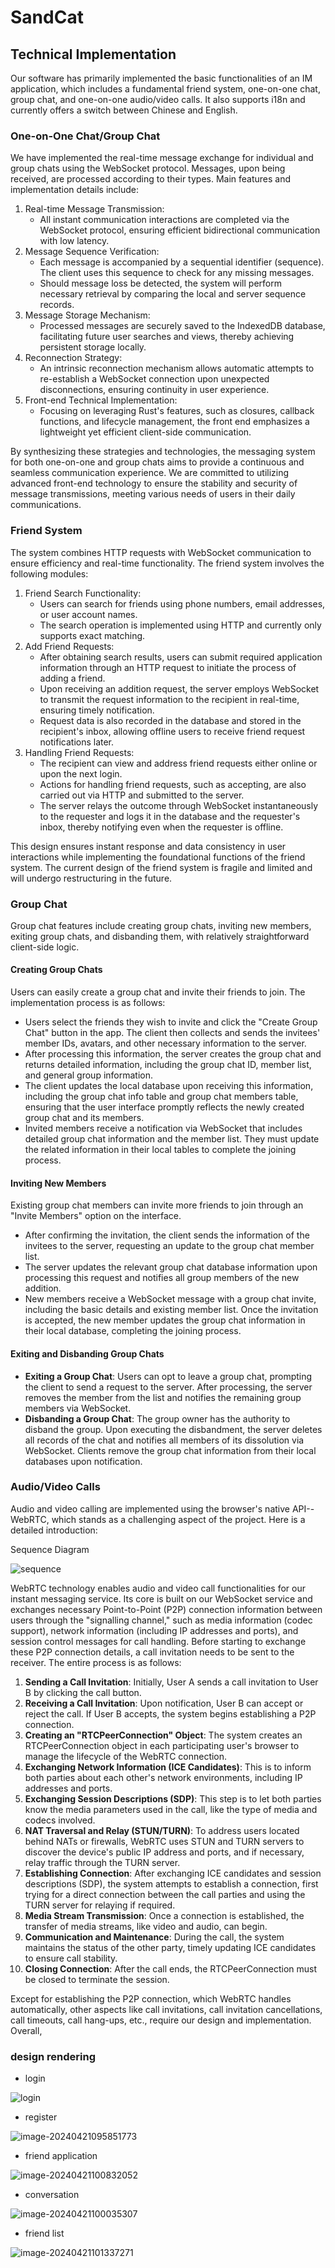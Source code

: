 # SandCat

## Technical Implementation

Our software has primarily implemented the basic functionalities of an IM application, which includes a fundamental friend system, one-on-one chat, group chat, and one-on-one audio/video calls. It also supports i18n and currently offers a switch between Chinese and English.

### One-on-One Chat/Group Chat

We have implemented the real-time message exchange for individual and group chats using the WebSocket protocol. Messages, upon being received, are processed according to their types. Main features and implementation details include:

1. Real-time Message Transmission:
   - All instant communication interactions are completed via the WebSocket protocol, ensuring efficient bidirectional communication with low latency.
2. Message Sequence Verification:
   - Each message is accompanied by a sequential identifier (sequence). The client uses this sequence to check for any missing messages.
   - Should message loss be detected, the system will perform necessary retrieval by comparing the local and server sequence records.
3. Message Storage Mechanism:
   - Processed messages are securely saved to the IndexedDB database, facilitating future user searches and views, thereby achieving persistent storage locally.
4. Reconnection Strategy:
   - An intrinsic reconnection mechanism allows automatic attempts to re-establish a WebSocket connection upon unexpected disconnections, ensuring continuity in user experience.
5. Front-end Technical Implementation:
   - Focusing on leveraging Rust's features, such as closures, callback functions, and lifecycle management, the front end emphasizes a lightweight yet efficient client-side communication.

By synthesizing these strategies and technologies, the messaging system for both one-on-one and group chats aims to provide a continuous and seamless communication experience. We are committed to utilizing advanced front-end technology to ensure the stability and security of message transmissions, meeting various needs of users in their daily communications.

### Friend System

 The system combines HTTP requests with WebSocket communication to ensure efficiency and real-time functionality. The friend system involves the following modules:

1. Friend Search Functionality:
   - Users can search for friends using phone numbers, email addresses, or user account names.
   - The search operation is implemented using HTTP and currently only supports exact matching.
2. Add Friend Requests:
   - After obtaining search results, users can submit required application information through an HTTP request to initiate the process of adding a friend.
   - Upon receiving an addition request, the server employs WebSocket to transmit the request information to the recipient in real-time, ensuring timely notification.
   - Request data is also recorded in the database and stored in the recipient's inbox, allowing offline users to receive friend request notifications later.
3. Handling Friend Requests:
   - The recipient can view and address friend requests either online or upon the next login.
   - Actions for handling friend requests, such as accepting, are also carried out via HTTP and submitted to the server.
   - The server relays the outcome through WebSocket instantaneously to the requester and logs it in the database and the requester's inbox, thereby notifying even when the requester is offline.

This design ensures instant response and data consistency in user interactions while implementing the foundational functions of the friend system. The current design of the friend system is fragile and limited and will undergo restructuring in the future.

### Group Chat

Group chat features include creating group chats, inviting new members, exiting group chats, and disbanding them, with relatively straightforward client-side logic.

#### Creating Group Chats

Users can easily create a group chat and invite their friends to join. The implementation process is as follows:

- Users select the friends they wish to invite and click the "Create Group Chat" button in the app. The client then collects and sends the invitees' member IDs, avatars, and other necessary information to the server.
- After processing this information, the server creates the group chat and returns detailed information, including the group chat ID, member list, and general group information.
- The client updates the local database upon receiving this information, including the group chat info table and group chat members table, ensuring that the user interface promptly reflects the newly created group chat and its members.
- Invited members receive a notification via WebSocket that includes detailed group chat information and the member list. They must update the related information in their local tables to complete the joining process.

#### Inviting New Members

Existing group chat members can invite more friends to join through an "Invite Members" option on the interface.

- After confirming the invitation, the client sends the information of the invitees to the server, requesting an update to the group chat member list.
- The server updates the relevant group chat database information upon processing this request and notifies all group members of the new addition.
- New members receive a WebSocket message with a group chat invite, including the basic details and existing member list. Once the invitation is accepted, the new member updates the group chat information in their local database, completing the joining process.

#### Exiting and Disbanding Group Chats

- **Exiting a Group Chat**: Users can opt to leave a group chat, prompting the client to send a request to the server. After processing, the server removes the member from the list and notifies the remaining group members via WebSocket.
- **Disbanding a Group Chat**: The group owner has the authority to disband the group. Upon executing the disbandment, the server deletes all records of the chat and notifies all members of its dissolution via WebSocket. Clients remove the group chat information from their local databases upon notification.



### Audio/Video Calls

Audio and video calling are implemented using the browser's native API--WebRTC, which stands as a challenging aspect of the project. Here is a detailed introduction:

Sequence Diagram

![sequence](./assets/images/doc\phone_call.png)

WebRTC technology enables audio and video call functionalities for our instant messaging service. Its core is built on our WebSocket service and exchanges necessary Point-to-Point (P2P) connection information between users through the "signalling channel," such as media information (codec support), network information (including IP addresses and ports), and session control messages for call handling. Before starting to exchange these P2P connection details, a call invitation needs to be sent to the receiver. The entire process is as follows:

1. **Sending a Call Invitation**: Initially, User A sends a call invitation to User B by clicking the call button.
2. **Receiving a Call Invitation**: Upon notification, User B can accept or reject the call. If User B accepts, the system begins establishing a P2P connection.
3. **Creating an "RTCPeerConnection" Object**: The system creates an RTCPeerConnection object in each participating user's browser to manage the lifecycle of the WebRTC connection.
4. **Exchanging Network Information (ICE Candidates)**: This is to inform both parties about each other's network environments, including IP addresses and ports.
5. **Exchanging Session Descriptions (SDP)**: This step is to let both parties know the media parameters used in the call, like the type of media and codecs involved.
6. **NAT Traversal and Relay (STUN/TURN)**: To address users located behind NATs or firewalls, WebRTC uses STUN and TURN servers to discover the device's public IP address and ports, and if necessary, relay traffic through the TURN server.
7. **Establishing Connection**: After exchanging ICE candidates and session descriptions (SDP), the system attempts to establish a connection, first trying for a direct connection between the call parties and using the TURN server for relaying if required.
8. **Media Stream Transmission**: Once a connection is established, the transfer of media streams, like video and audio, can begin.
9. **Communication and Maintenance**: During the call, the system maintains the status of the other party, timely updating ICE candidates to ensure call stability.
10. **Closing Connection**: After the call ends, the RTCPeerConnection must be closed to terminate the session.

Except for establishing the P2P connection, which WebRTC handles automatically, other aspects like call invitations, call invitation cancellations, call timeouts, call hang-ups, etc., require our design and implementation. Overall,

### design rendering

- login

![login](./assets/images/doc/login.jpg)

- register

![image-20240421095851773](.\assets\images\doc\register.png)

- friend application

![image-20240421100832052](.\assets\images\doc\add_friend.png)

- conversation

![image-20240421100035307](.\assets\images\doc\home.png)

- friend list

![image-20240421101337271](.\assets\images\doc\contacts.png)
